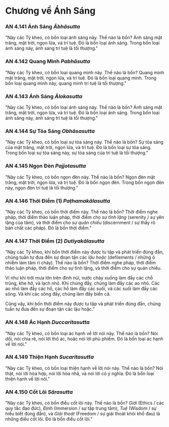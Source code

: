 # Chương về Ánh Sáng

### AN 4.141 Ánh Sáng *Ābhāsutta*

"Này các Tỳ kheo, có bốn loại ánh sáng này. Thế nào là bốn? Ánh sáng mặt trăng, mặt trời, ngọn lửa, và trí tuệ. Đó là bốn loại ánh sáng. Trong bốn loại ánh sáng này, ánh sáng trí tuệ là tối thượng."

<!--pg-->
### AN 4.142 Quang Minh *Pabhāsutta*

"Này các Tỳ kheo, có bốn loại quang minh này. Thế nào là bốn? Quang minh mặt trăng, mặt trời, ngọn lửa, và trí tuệ. Đó là bốn loại quang minh. Trong bốn loại quang minh này, quang minh trí tuệ là tối thượng."

<!--pg-->
### AN 4.143 Ánh Sáng *Ālokasutta*

"Này các Tỳ kheo, có bốn loại ánh sáng này. Thế nào là bốn? Ánh sáng mặt trăng, mặt trời, ngọn lửa, và trí tuệ. Đó là bốn loại ánh sáng. Trong bốn loại ánh sáng này, ánh sáng trí tuệ là tối thượng."

<!--pg-->
### AN 4.144 Sự Tỏa Sáng *Obhāsasutta*

"Này các Tỳ kheo, có bốn loại sự tỏa sáng này. Thế nào là bốn? Sự tỏa sáng của mặt trăng, mặt trời, ngọn lửa, và trí tuệ. Đó là bốn loại sự tỏa sáng. Trong bốn loại sự tỏa sáng này, sự tỏa sáng của trí tuệ là tối thượng."

<!--pg-->
### AN 4.145 Ngọn Đèn *Pajjotasutta*

"Này các Tỳ kheo, có bốn ngọn đèn này. Thế nào là bốn? Ngọn đèn mặt trăng, mặt trời, ngọn lửa, và trí tuệ. Đó là bốn ngọn đèn. Trong bốn ngọn đèn này, ngọn đèn trí tuệ là tối thượng."

<!--pg-->
### AN 4.146 Thời Điểm (1) *Paṭhamakālasutta*

"Này các Tỳ kheo, có bốn thời điểm này. Thế nào là bốn? Thời điểm nghe pháp, thời điểm thảo luận pháp, thời điểm cho *sự tĩnh lặng* (serenity / sự yên lặng của tâm), và thời điểm cho *sự quán chiếu* (discernment / sự thấy rõ bản chất các pháp). Đó là bốn thời điểm."

<!--pg-->
### AN 4.147 Thời Điểm (2) *Dutiyakālasutta*

"Này các Tỳ kheo, khi bốn thời điểm này được tu tập và phát triển đúng đắn, chúng tuần tự đưa đến sự đoạn tận các *lậu hoặc* (defilements / những ô nhiễm làm tâm rỉ chảy). Thế nào là bốn? Thời điểm nghe pháp, thời điểm thảo luận pháp, thời điểm cho sự tĩnh lặng, và thời điểm cho sự quán chiếu.

Ví như khi trời mưa lớn trên đỉnh núi, nước chảy xuống làm đầy các chỗ trũng, khe hở, và lạch nhỏ. Khi chúng đầy, chúng làm đầy các ao nhỏ. Các ao nhỏ làm đầy các hồ, các hồ làm đầy các suối, và các suối làm đầy các sông. Và khi các sông đầy, chúng làm đầy biển cả.

Cũng vậy, khi bốn thời điểm này được tu tập và phát triển đúng đắn, chúng tuần tự đưa đến sự đoạn tận các lậu hoặc."

<!--pg-->
### AN 4.148 Ác Hạnh *Duccaritasutta*

"Này các Tỳ kheo, có bốn loại ác hạnh về lời nói này. Thế nào là bốn? Nói dối, nói chia rẽ, nói lời thô ác, hoặc nói lời phù phiếm. Đó là bốn loại ác hạnh về lời nói."

<!--pg-->
### AN 4.149 Thiện Hạnh *Sucaritasutta*

"Này các Tỳ kheo, có bốn loại thiện hạnh về lời nói này. Thế nào là bốn? Nói thật, nói lời hòa hợp, nói lời hòa nhã, và nói lời có ý nghĩa. Đó là bốn loại thiện hạnh về lời nói."

<!--pg-->
### AN 4.150 Cốt Lõi *Sārasutta*

"Này các Tỳ kheo, có bốn điều cốt lõi này. Thế nào là bốn? *Giới* (Ethics / các quy tắc đạo đức), *Định* (Immersion / sự tập trung tâm), *Tuệ* (Wisdom / sự hiểu biết đúng đắn), và *Giải thoát* (Freedom / sự giải thoát khỏi khổ đau) là những điều cốt lõi. Đó là bốn điều cốt lõi."